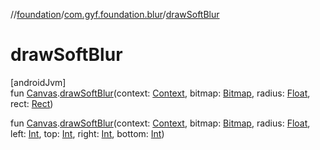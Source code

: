 //[foundation](../../index.md)/[com.gyf.foundation.blur](index.md)/[drawSoftBlur](draw-soft-blur.md)

# drawSoftBlur

[androidJvm]\
fun [Canvas](https://developer.android.com/reference/kotlin/android/graphics/Canvas.html).[drawSoftBlur](draw-soft-blur.md)(context: [Context](https://developer.android.com/reference/kotlin/android/content/Context.html), bitmap: [Bitmap](https://developer.android.com/reference/kotlin/android/graphics/Bitmap.html), radius: [Float](https://kotlinlang.org/api/core/kotlin-stdlib/kotlin/-float/index.html), rect: [Rect](https://developer.android.com/reference/kotlin/android/graphics/Rect.html))

fun [Canvas](https://developer.android.com/reference/kotlin/android/graphics/Canvas.html).[drawSoftBlur](draw-soft-blur.md)(context: [Context](https://developer.android.com/reference/kotlin/android/content/Context.html), bitmap: [Bitmap](https://developer.android.com/reference/kotlin/android/graphics/Bitmap.html), radius: [Float](https://kotlinlang.org/api/core/kotlin-stdlib/kotlin/-float/index.html), left: [Int](https://kotlinlang.org/api/core/kotlin-stdlib/kotlin/-int/index.html), top: [Int](https://kotlinlang.org/api/core/kotlin-stdlib/kotlin/-int/index.html), right: [Int](https://kotlinlang.org/api/core/kotlin-stdlib/kotlin/-int/index.html), bottom: [Int](https://kotlinlang.org/api/core/kotlin-stdlib/kotlin/-int/index.html))